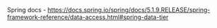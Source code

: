 Spring docs - https://docs.spring.io/spring/docs/5.1.9.RELEASE/spring-framework-reference/data-access.html#spring-data-tier